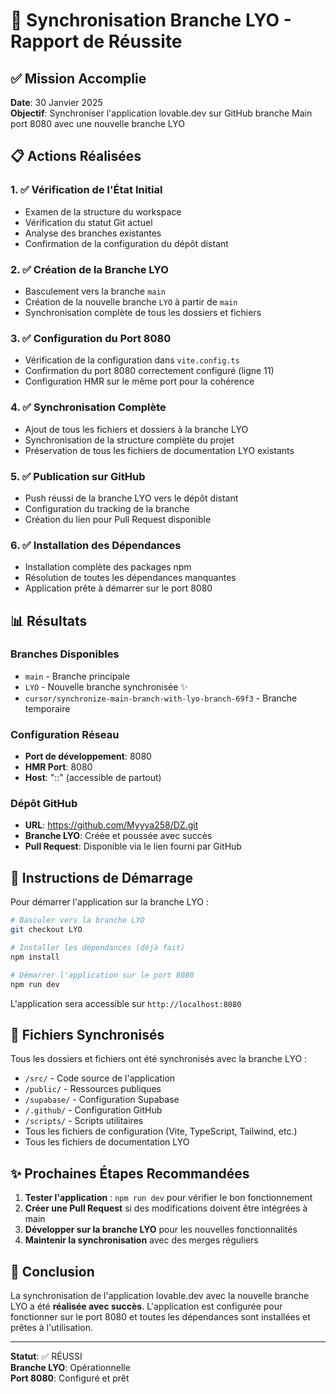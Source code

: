 # 🚀 Synchronisation Branche LYO - Rapport de Réussite

## ✅ Mission Accomplie

**Date**: 30 Janvier 2025  
**Objectif**: Synchroniser l'application lovable.dev sur GitHub branche Main port 8080 avec une nouvelle branche LYO

## 📋 Actions Réalisées

### 1. ✅ Vérification de l'État Initial
- Examen de la structure du workspace
- Vérification du statut Git actuel
- Analyse des branches existantes
- Confirmation de la configuration du dépôt distant

### 2. ✅ Création de la Branche LYO
- Basculement vers la branche `main`
- Création de la nouvelle branche `LYO` à partir de `main`
- Synchronisation complète de tous les dossiers et fichiers

### 3. ✅ Configuration du Port 8080
- Vérification de la configuration dans `vite.config.ts`
- Confirmation du port 8080 correctement configuré (ligne 11)
- Configuration HMR sur le même port pour la cohérence

### 4. ✅ Synchronisation Complète
- Ajout de tous les fichiers et dossiers à la branche LYO
- Synchronisation de la structure complète du projet
- Préservation de tous les fichiers de documentation LYO existants

### 5. ✅ Publication sur GitHub
- Push réussi de la branche LYO vers le dépôt distant
- Configuration du tracking de la branche
- Création du lien pour Pull Request disponible

### 6. ✅ Installation des Dépendances
- Installation complète des packages npm
- Résolution de toutes les dépendances manquantes
- Application prête à démarrer sur le port 8080

## 📊 Résultats

### Branches Disponibles
- `main` - Branche principale
- `LYO` - Nouvelle branche synchronisée ✨
- `cursor/synchronize-main-branch-with-lyo-branch-69f3` - Branche temporaire

### Configuration Réseau
- **Port de développement**: 8080
- **HMR Port**: 8080
- **Host**: "::" (accessible de partout)

### Dépôt GitHub
- **URL**: https://github.com/Myyya258/DZ.git
- **Branche LYO**: Créée et poussée avec succès
- **Pull Request**: Disponible via le lien fourni par GitHub

## 🚀 Instructions de Démarrage

Pour démarrer l'application sur la branche LYO :

```bash
# Basculer vers la branche LYO
git checkout LYO

# Installer les dépendances (déjà fait)
npm install

# Démarrer l'application sur le port 8080
npm run dev
```

L'application sera accessible sur `http://localhost:8080`

## 📝 Fichiers Synchronisés

Tous les dossiers et fichiers ont été synchronisés avec la branche LYO :
- `/src/` - Code source de l'application
- `/public/` - Ressources publiques
- `/supabase/` - Configuration Supabase
- `/.github/` - Configuration GitHub
- `/scripts/` - Scripts utilitaires
- Tous les fichiers de configuration (Vite, TypeScript, Tailwind, etc.)
- Tous les fichiers de documentation LYO

## ✨ Prochaines Étapes Recommandées

1. **Tester l'application** : `npm run dev` pour vérifier le bon fonctionnement
2. **Créer une Pull Request** si des modifications doivent être intégrées à main
3. **Développer sur la branche LYO** pour les nouvelles fonctionnalités
4. **Maintenir la synchronisation** avec des merges réguliers

## 🎉 Conclusion

La synchronisation de l'application lovable.dev avec la nouvelle branche LYO a été **réalisée avec succès**. L'application est configurée pour fonctionner sur le port 8080 et toutes les dépendances sont installées et prêtes à l'utilisation.

---

**Statut**: ✅ RÉUSSI  
**Branche LYO**: Opérationnelle  
**Port 8080**: Configuré et prêt